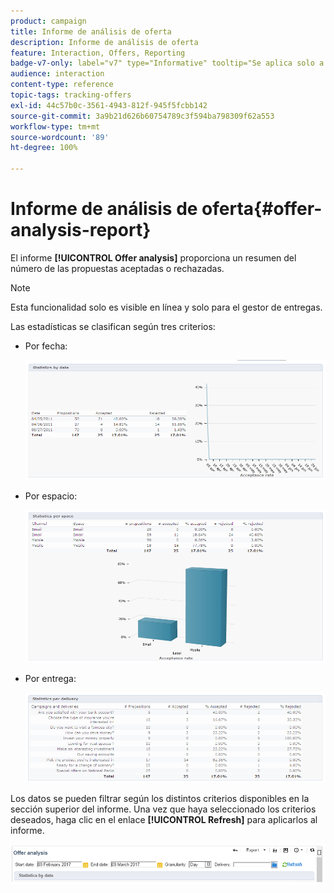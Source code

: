 ```yaml
---
product: campaign
title: Informe de análisis de oferta
description: Informe de análisis de oferta
feature: Interaction, Offers, Reporting
badge-v7-only: label="v7" type="Informative" tooltip="Se aplica solo a Campaign Classic v7"
audience: interaction
content-type: reference
topic-tags: tracking-offers
exl-id: 44c57b0c-3561-4943-812f-945f5fcbb142
source-git-commit: 3a9b21d626b60754789c3f594ba798309f62a553
workflow-type: tm+mt
source-wordcount: '89'
ht-degree: 100%

---
```


# Informe de análisis de oferta{#offer-analysis-report}



El informe **[!UICONTROL Offer analysis]** proporciona un resumen del número de las propuestas aceptadas o rechazadas.

>[!NOTE]
>
>Esta funcionalidad solo es visible en línea y solo para el gestor de entregas.

Las estadísticas se clasifican según tres criterios:

* Por fecha:

  ![](assets/offer_report_perdate.png)

* Por espacio:

  ![](assets/offer_report_perspaces.png)

* Por entrega:

  ![](assets/offer_report_perdeliveries.png)

Los datos se pueden filtrar según los distintos criterios disponibles en la sección superior del informe. Una vez que haya seleccionado los criterios deseados, haga clic en el enlace **[!UICONTROL Refresh]** para aplicarlos al informe.

![](assets/offer_report_criteria.png)
